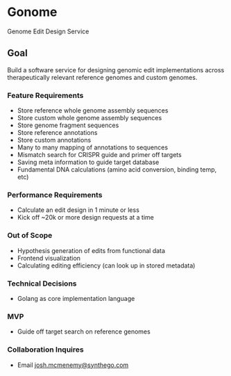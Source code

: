 # Gonome
Genome Edit Design Service

## Goal
Build a software service for designing genomic edit implementations across therapeutically relevant reference genomes and custom genomes.

### Feature Requirements
* Store reference whole genome assembly sequences
* Store custom whole genome assembly sequences
* Store genome fragment sequences
* Store reference annotations
* Store custom annotations
* Many to many mapping of annotations to sequences
* Mismatch search for CRISPR guide and primer off targets
* Saving meta information to guide target database
* Fundamental DNA calculations (amino acid conversion, binding temp, etc)

### Performance Requirements
* Calculate an edit design in 1 minute or less
* Kick off ~20k or more design requests at a time

### Out of Scope
* Hypothesis generation of edits from functional data
* Frontend visualization
* Calculating editing efficiency (can look up in stored metadata)

### Technical Decisions
* Golang as core implementation language

### MVP
* Guide off target search on reference genomes

### Collaboration Inquires
* Email josh.mcmenemy@synthego.com

